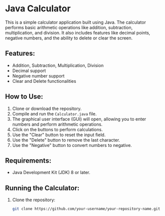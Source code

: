 # Java Calculator

This is a simple calculator application built using Java. The calculator performs basic arithmetic operations like addition, subtraction, multiplication, and division. It also includes features like decimal points, negative numbers, and the ability to delete or clear the screen.

## Features:
- Addition, Subtraction, Multiplication, Division
- Decimal support
- Negative number support
- Clear and Delete functionalities

## How to Use:
1. Clone or download the repository.
2. Compile and run the `Calculator.java` file.
3. The graphical user interface (GUI) will open, allowing you to enter numbers and perform arithmetic operations.
4. Click on the buttons to perform calculations.
5. Use the "Clear" button to reset the input field.
6. Use the "Delete" button to remove the last character.
7. Use the "Negative" button to convert numbers to negative.

## Requirements:
- Java Development Kit (JDK) 8 or later.

## Running the Calculator:
1. Clone the repository:
   ```bash
   git clone https://github.com/your-username/your-repository-name.git
